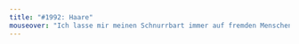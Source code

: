```yaml
---
title: "#1992: Haare"
mouseover: "Ich lasse mir meinen Schnurrbart immer auf fremden Menschen wachsen."
---
```


